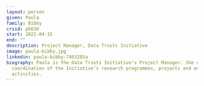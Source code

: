 ```yaml
---
layout: person
given: Paula
family: Bibby
crsid: pb630
start: 2022-04-15
end: ""
description: Project Manager, Data Trusts Initiative
image: paula-bibby.jpg
linkedin: paula-bibby-7403285a
biography: Paula is the Data Trusts Initiative’s Project Manager. She oversees
  coordination of the Initiative’s research programmes, projects and engagement
  activities.
---
```

